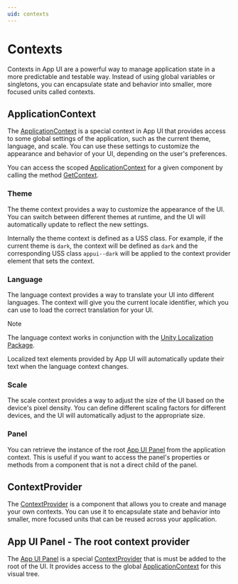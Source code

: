 ```yaml
---
uid: contexts
---
```


# Contexts

Contexts in App UI are a powerful way to manage application 
state in a more predictable and testable way. 
Instead of using global variables or singletons, 
you can encapsulate state and behavior into smaller, 
more focused units called contexts.

## ApplicationContext

The [ApplicationContext](xref:Unity.AppUI.Core.ApplicationContext)
is a special context in App UI that provides access to some 
global settings of the application, such as the current theme, language, and scale. 
You can use these settings to customize the appearance and behavior of your UI, 
depending on the user's preferences.

You can access the scoped 
[ApplicationContext](xref:Unity.AppUI.Core.ApplicationContext)
for a given component by calling the method 
[GetContext](xref:Unity.AppUI.UI.VisualElementExtensions).

### Theme

The theme context provides a way to customize the appearance of the UI. 
You can switch between different themes at runtime, and the UI will 
automatically update to reflect the new settings.

Internally the theme context is defined as a USS class.
For example, if the current theme is `dark`, the context will be defined as `dark`
and the corresponding USS class `appui--dark` will be applied to the context provider element 
that sets the context.

### Language

The language context provides a way to translate your UI into different languages. 
The context will give you the current locale identifier,
which you can use to load the correct translation for your UI.

> [!NOTE]
> The language context works in conjunction with the 
> [Unity Localization Package](https://docs.unity3d.com/Packages/com.unity.localization@1.4/manual/index.html).
> 
> Localized text elements provided by App UI will automatically
> update their text when the language context changes.

### Scale

The scale context provides a way to adjust the size of the UI based on the device's 
pixel density. You can define different scaling factors for different devices, 
and the UI will automatically adjust to the appropriate size.

### Panel

You can retrieve the instance of the root [App UI Panel](xref:Unity.AppUI.UI.Panel)
from the application context. This is useful if you want to access the panel's
properties or methods from a component that is not a direct child of the panel.

## ContextProvider

The [ContextProvider](xref:Unity.AppUI.UI.ContextProvider) 
is a component that allows you to create and manage your own contexts. 
You can use it to encapsulate state and behavior into smaller,
more focused units that can be reused across your application.

## App UI Panel - The root context provider

The [App UI Panel](xref:Unity.AppUI.UI.Panel) is a special
[ContextProvider](xref:Unity.AppUI.UI.ContextProvider) that is
must be added to the root of the UI. It provides access to the global 
[ApplicationContext](xref:Unity.AppUI.Core.ApplicationContext)
for this visual tree.